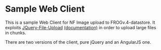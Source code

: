 # Sample Web Client

This is a sample Web Client for NF Image upload to FROGv.4-datastore. It exploits [JQuery-File-Upload](https://github.com/blueimp/jQuery-File-Upload)
[(documentation)](https://github.com/blueimp/jQuery-File-Upload/wiki) in order to upload large files in chunks.

There are two versions of the client, pure jQuery and an AngularJS one.
